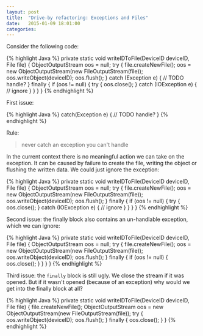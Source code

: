 ```yaml
---
layout: post
title:  "Drive-by refactoring: Exceptions and Files"
date:   2015-01-09 18:01:00
categories:
---
```


Consider the following code:

{% highlight Java %}
private static void writeIDToFile(DeviceID deviceID, File file) {
    ObjectOutputStream oos = null;
    try {
      file.createNewFile();
      oos = new ObjectOutputStream(new FileOutputStream(file));
      oos.writeObject(deviceID);
      oos.flush();
    }
    catch (Exception e) {
      // TODO handle?
    }
    finally {
      if (oos != null) {
        try {
          oos.close();
        }
        catch (IOException e) {
          // ignore
        }
      }
    }
  }
{% endhighlight %}

First issue: 

{% highlight Java %}
catch(Exception e) { 
    // TODO handle?
}
{% endhighlight %}

Rule:
> never catch an exception you can't handle

In the current context there is no meaningful action we can take on the exception. It can be caused by failure to create the file, writing the object or flushing the written data. We could just ignore the exception:

{% highlight Java %}
private static void writeIDToFile(DeviceID deviceID, File file) {
    ObjectOutputStream oos = null;
    try {
      file.createNewFile();
      oos = new ObjectOutputStream(new FileOutputStream(file));
      oos.writeObject(deviceID);
      oos.flush();
    }
    finally {
      if (oos != null) {
        try {
          oos.close();
        }
        catch (IOException e) {
          // ignore
        }
      }
    }
  }
{% endhighlight %}

Second issue: the finally block also contains an un-handlable exception, which we can ignore:

{% highlight Java %}
private static void writeIDToFile(DeviceID deviceID, File file) {
    ObjectOutputStream oos = null;
    try {
      file.createNewFile();
      oos = new ObjectOutputStream(new FileOutputStream(file));
      oos.writeObject(deviceID);
      oos.flush();
    }
    finally {
      if (oos != null) {
          oos.close();
        }
      }
    }
  }
{% endhighlight %}

Third issue: the `finally` block is still ugly. We close the stream if it was opened. But if it wasn't opened (because of an exception) why would we get into the finally block at all?

{% highlight Java %}
private static void writeIDToFile(DeviceID deviceID, File file) {
    file.createNewFile();
    ObjectOutputStream oos = new ObjectOutputStream(new FileOutputStream(file));
    try {
      oos.writeObject(deviceID);
      oos.flush();
    }
    finally {
        oos.close();
    }
  }
{% endhighlight %}
